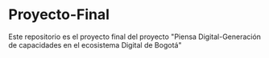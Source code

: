 # Proyecto-Final
Este repositorio es el proyecto final del proyecto "Piensa Digital-Generación de capacidades en el ecosistema Digital de Bogotá"
